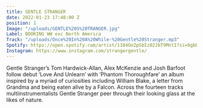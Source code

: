```yaml
---
title: GENTLE STRANGER
date: 2022-01-23 17:48:00 Z
position: 1
Image: "/uploads/GENTLE%20S%20TRANGER.jpg"
Label: BOOKING WW exc North America
Track: "/uploads/Once%20In%20A%20While-%20Gentle%20Stranger.mp3"
Spotify: https://open.spotify.com/artist/1184OoZpSbIz02JbT9MntI?si=bgbDwDH8Rw6igp8vvisq-g
Instagram: https://www.instagram.com/strangergentle/
---
```


Gentle Stranger’s Tom Hardwick-Allan, Alex McKenzie and Josh Barfoot follow debut ‘Love And Unlearn’ with ‘Phantom Thoroughfare’ an album inspired by a myriad of curiosities including William Blake, a letter from Grandma and being eaten alive by a Falcon. Across the fourteen tracks multiinstrumentalists Gentle Stranger peer through their looking glass at the likes of nature.